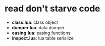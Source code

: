 read don't starve code
=====================================
- **class.lua**: class object
- **dumper.lua**: data dumper
- **easing.lua**: easing functions
- **inspect.lua**: lua table serialize

